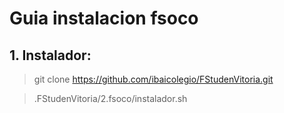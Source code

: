 # Guia instalacion fsoco
## 1. Instalador:

>git clone https://github.com/ibaicolegio/FStudenVitoria.git

>.FStudenVitoria/2.fsoco/instalador.sh
